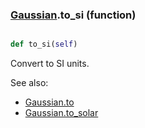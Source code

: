 ### [Gaussian](Gaussian.md).to_si (function)


```py

def to_si(self)

```



Convert to SI units.

See also:

* [Gaussian.to](Gaussian.to.md)
* [Gaussian.to_solar](Gaussian.to_solar.md)

